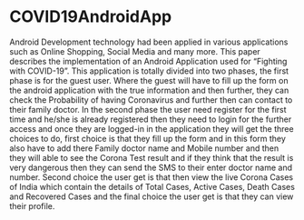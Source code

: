 # COVID19AndroidApp
Android Development technology had been applied in various applications such as Online Shopping, Social Media and many more. This paper describes the implementation of an Android Application used for “Fighting with COVID-19”. This application is totally divided into two phases, the first phase is for the guest user. Where the guest will have to fill up the form on the android application with the true information and then further, they can check the Probability of having Coronavirus and further then can contact to their family doctor. In the second  phase the user need register for the first time and he/she is already registered then they need to login for the further access and once they are logged-in in the application they will get the three choices to do, first choice is that they fill up the form and in this form they also have to add there Family doctor name and Mobile number and then they will able to see the Corona Test result and if they think that the result is very dangerous then they can send the SMS to their enter doctor name and number. Second choice the user get is that then view the live Corona Cases of India which contain the details of Total Cases, Active Cases, Death Cases and Recovered Cases and the final choice the user get is that they can view their profile.
